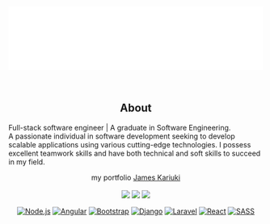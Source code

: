 <p align="center">
<img src="OneDrive/Desktop/Jimna254/header.svg" />
</p>
<br/>
<div align="center">
<h2> About </h2>
  <p align="start">
  Full-stack software engineer | A graduate in Software Engineering. </br>
  A passionate individual in software development seeking to develop scalable applications using various cutting-edge technologies.  I possess excellent teamwork skills and have both technical and soft skills to succeed in my field.
  </p>
  <p> my portfolio <a href="https://kariukijames.com">James Kariuki</a>
 
   <br />
  <br/>
 <td>
<tr><img height="180em" src="https://github-readme-stats.vercel.app/api?username=&show_icons=true&theme=github_dark&include_all_commits=true&count_private=true"/></tr>
<tr><img height="180em" src="https://github-readme-stats.vercel.app/api/top-langs/?username=Jimna254&layout=compact&langs_count=7&theme=github_dark"/></tr>
 <tr><img src="https://github-readme-streak-stats.herokuapp.com/?user=Jimna254&show_icons=true&locale=en&layout=compact&theme=tokyonight"/></tr>
<td>
<br/>
  
[![Node.js](https://img.shields.io/badge/Node.js-6DA55F?style=for-the-badge&logo=node.js&logoColor=white)](#)
[![Angular](https://img.shields.io/badge/Angular-%23DD0031.svg?style=for-the-badge&logo=angular&logoColor=white)](#)
[![Bootstrap](https://img.shields.io/badge/Bootstrap-%238511FA.svg?style=for-the-badge&logo=bootstrap&logoColor=white)](#)
[![Django](https://img.shields.io/badge/Django-%23092E20.svg?style=for-the-badge&logo=django&logoColor=white)](#)
[![Laravel](https://img.shields.io/badge/Laravel-%23FF2D20.svg?style=for-the-badge&logo=laravel&logoColor=white)](#)
[![React](https://img.shields.io/badge/React-%2320232a.svg?style=for-the-badge&logo=react&logoColor=%2361DAFB)](#)
[![SASS](https://img.shields.io/badge/SASS-hotpink.svg?style=for-the-badge&logo=SASS&logoColor=white)](#)


